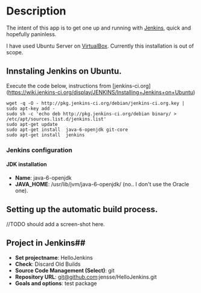 Description
===========

The intent of this app is to get one up and running with [Jenkins](http://jenkins-ci.org/), quick
and hopefully paninless.

I have used Ubuntu Server on [VirtualBox](https://www.virtualbox.org/). Currently this installation is out of scope. 


## Innstaling Jenkins on Ubuntu.

Execute the code below, instructions from [jenkins-ci.org] (https://wiki.jenkins-ci.org/display/JENKINS/Installing+Jenkins+on+Ubuntu)
	
	wget -q -O - http://pkg.jenkins-ci.org/debian/jenkins-ci.org.key | sudo apt-key add -
	sudo sh -c 'echo deb http://pkg.jenkins-ci.org/debian binary/ > /etc/apt/sources.list.d/jenkins.list'
	sudo apt-get update
	sudo apt-get install  java-6-openjdk git-core
	sudo apt-get install  jenkins 
	
	
### Jenkins configuration
	
#### JDK installation

*	__Name__: java-6-openjdk
*	__JAVA_HOME__: /usr/lib/jvm/java-6-openjdk/ (no.. I don't use the Oracle one).
	
 
## Setting up the automatic build process.

//TODO should add a screen-shot here.


## Project  in Jenkins##

*	__Set projectname__: HelloJenkins
*	__Check__: Discard Old Builds
*	__Source Code Management (Select)__: git
*	__Repository URL__: git@github.com:jensse/HelloJenkins.git
*	__Goals and options__: test package
